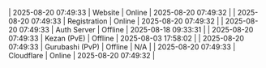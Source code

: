 | 2025-08-20 07:49:33 | Website | Online | 2025-08-20 07:49:32 |
| 2025-08-20 07:49:33 | Registration | Online | 2025-08-20 07:49:32 |
| 2025-08-20 07:49:33 | Auth Server | Offline | 2025-08-18 09:33:31 |
| 2025-08-20 07:49:33 | Kezan (PvE) | Offline | 2025-08-03 17:58:02 |
| 2025-08-20 07:49:33 | Gurubashi (PvP) | Offline | N/A |
| 2025-08-20 07:49:33 | Cloudflare | Online | 2025-08-20 07:49:32 |
